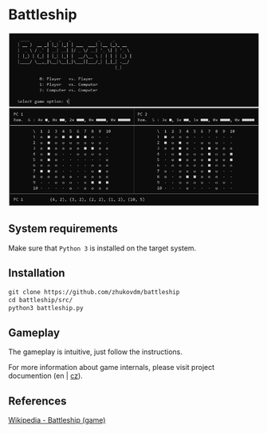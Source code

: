 # Battleship

![open](./assets/img/battleship.png)

## System requirements

Make sure that `Python 3` is installed on the target system.

## Installation

```console
git clone https://github.com/zhukovdm/battleship
cd battleship/src/
python3 battleship.py
```

## Gameplay

The gameplay is intuitive, just follow the instructions.

For more information about game internals, please visit project documention
(en | [cz](./assets/doc/cz.pdf)).

## References

[Wikipedia - Battleship (game)](https://en.wikipedia.org/wiki/Battleship_(game))
